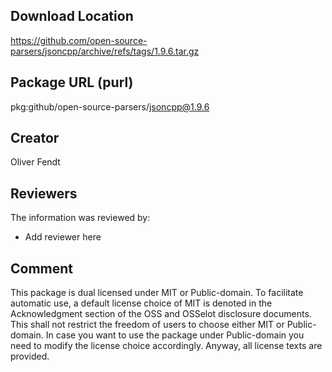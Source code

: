 ## Download Location

https://github.com/open-source-parsers/jsoncpp/archive/refs/tags/1.9.6.tar.gz

## Package URL (purl)

pkg:github/open-source-parsers/jsoncpp@1.9.6

## Creator

Oliver Fendt

## Reviewers

The information was reviewed by:

* Add reviewer here

## Comment

This package is dual licensed under MIT or Public-domain. To facilitate automatic use, a default license choice of MIT is denoted in the Acknowledgment section of the OSS and OSSelot disclosure documents. This shall not restrict the freedom of users to choose either MIT or Public-domain. In case you want to use the package under Public-domain you need to modify the license choice accordingly. Anyway, all license texts are provided. 